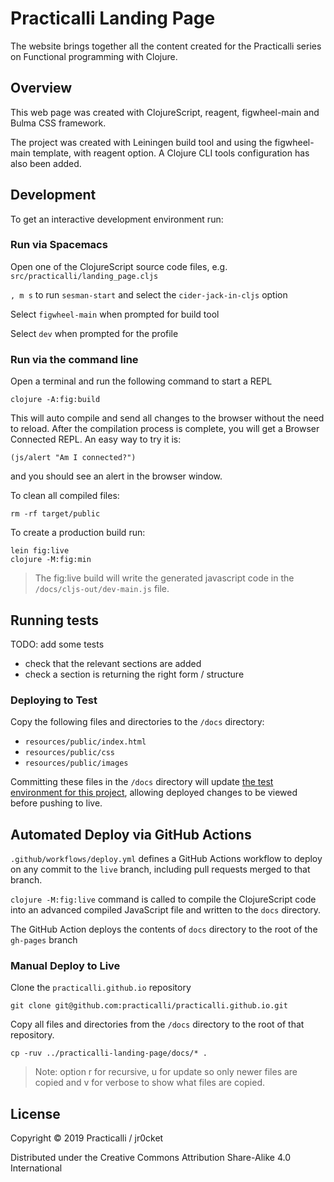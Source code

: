 # Practicalli Landing Page

The website brings together all the content created for the Practicalli series on Functional programming with Clojure.

## Overview

This web page was created with ClojureScript, reagent, figwheel-main and Bulma CSS framework.

The project was created with Leiningen build tool and using the figwheel-main template, with reagent option.  A Clojure CLI tools configuration has also been added.


## Development

To get an interactive development environment run:

### Run via Spacemacs

Open one of the ClojureScript source code files, e.g. `src/practicalli/landing_page.cljs`

`, m s` to run `sesman-start` and select the `cider-jack-in-cljs` option

Select `figwheel-main` when prompted for build tool

Select `dev` when prompted for the profile


### Run via the command line

Open a terminal and run the following command to start a REPL

    clojure -A:fig:build

This will auto compile and send all changes to the browser without the need to reload. After the compilation process is complete, you will get a Browser Connected REPL. An easy way to try it is:

    (js/alert "Am I connected?")

and you should see an alert in the browser window.

To clean all compiled files:

    rm -rf target/public

To create a production build run:

    lein fig:live
    clojure -M:fig:min


> The fig:live build will write the generated javascript code in the `/docs/cljs-out/dev-main.js` file.


## Running tests
TODO: add some tests
- check that the relevant sections are added
- check a section is returning the right form / structure


### Deploying to Test

Copy the following files and directories to the `/docs` directory:

- `resources/public/index.html`
- `resources/public/css`
- `resources/public/images`

Committing these files in the `/docs` directory will update [the test environment for this project](https://practicalli.github.io/practicalli-landing-page/), allowing deployed changes to be viewed before pushing to live.


## Automated Deploy via GitHub Actions

`.github/workflows/deploy.yml` defines a GitHub Actions workflow to deploy on any commit to the `live` branch, including pull requests merged to that branch.

`clojure -M:fig:live` command is called to compile the ClojureScript code into an advanced compiled JavaScript file and written to the `docs` directory.

The GitHub Action deploys the contents of `docs` directory to the root of the `gh-pages` branch


### Manual Deploy to Live

Clone the `practicalli.github.io` repository

`git clone git@github.com:practicalli/practicalli.github.io.git`

Copy all files and directories from the `/docs` directory to the root of that repository.

`cp -ruv ../practicalli-landing-page/docs/* .`

> Note: option r for recursive, u for update so only newer files are copied and v for verbose to show what files are copied.

## License

Copyright © 2019 Practicalli / jr0cket

Distributed under the Creative Commons Attribution Share-Alike 4.0 International
